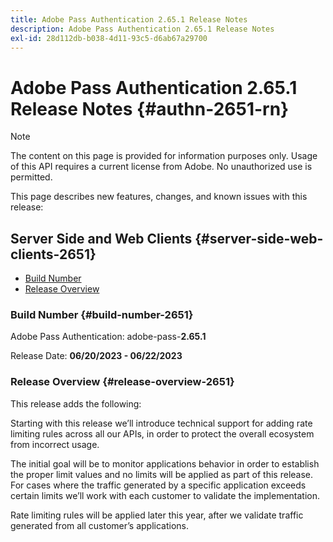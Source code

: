 ```yaml
---
title: Adobe Pass Authentication 2.65.1 Release Notes
description: Adobe Pass Authentication 2.65.1 Release Notes
exl-id: 28d112db-b038-4d11-93c5-d6ab67a29700
---
```

# Adobe Pass Authentication 2.65.1 Release Notes {#authn-2651-rn}

>[!NOTE]
>
>The content on this page is provided for information purposes only. Usage of this API requires a current license from Adobe. No unauthorized use is permitted.

This page describes new features, changes, and known issues with this release:

## Server Side and Web Clients {#server-side-web-clients-2651}

* [Build Number](#build-number-2651)
* [Release Overview](#release-overview-2651)

### Build Number {#build-number-2651}

Adobe Pass Authentication: adobe-pass-**2.65.1**

Release Date: **06/20/2023 - 06/22/2023** 

### Release Overview {#release-overview-2651}

This release adds the following:

Starting with this release we’ll introduce technical support for adding rate limiting rules across all our APIs, in order to protect the overall ecosystem from incorrect usage.   
 
The initial goal will be to monitor applications behavior in order to establish the proper limit values and no limits will be applied as part of this release. For cases where the traffic generated by a specific application exceeds certain limits we’ll work with each customer to validate the implementation. 
 
Rate limiting rules will be applied later this year, after we validate traffic generated from all customer’s applications.
